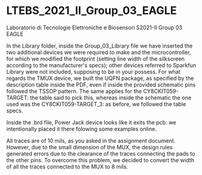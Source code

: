 # LTEBS_2021_II_Group_03_EAGLE
Laboratorio di Tecnologie Elettroniche e Biosensori S2021-II Group 03 EAGLE

In the Library folder, inside the Group_03_Library file we have inserted the two additional devices we were required to make and the microcontroller, for which we modified the footprint (setting line width of the silkscreen according to the manufacturer's specs); other devices referred to Sparkfun Library were not included, supposing to be in your possess. 
For what regards the TMUX device, we built the UQFN package, as specified by the description table inside the PDF, even if inside the provided schematic pins followed the 
TSSOP pattern. The same applies for the CY8CKIT059-TARGET: the table said to pick this, whereas inside the schematic the one used was the CY8CKIT059-TARGET_3: as before, we 
followed the table specs.

Inside the .brd file, Power Jack device looks like it exits the pcb: we intentionally placed it there folowing some examples online. 

All traces are of 10 mils, as you asked in the assignment document. However, due to the small dimension of the MUX, the design rules generated errors due to the clearance of the traces connecting the pads to the other pins. To overcome this problem, we decided to convert the width of all the traces connected to the MUX to 8 mils.
